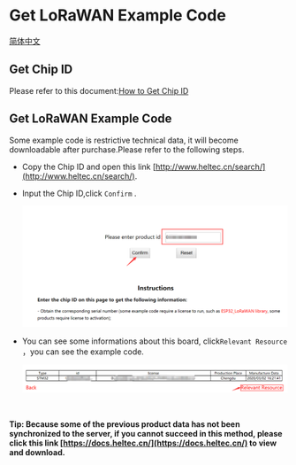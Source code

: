 # Get LoRaWAN Example Code
[简体中文](https://heltec-automation.readthedocs.io/zh_CN/latest/stm32/lorawan/get_lorawan_example_code.html)
## Get Chip ID

Please refer to this document:[How to Get Chip ID](https://heltec-automation-docs.readthedocs.io/en/latest/general/view_limited_technical_data.html#how-to-get-chip-id)

## Get LoRaWAN Example Code

Some example code is restrictive technical data, it will become downloadable after purchase.Please refer to the following steps.

- Copy the Chip ID and open this link  [http://www.heltec.cn/search/](http://www.heltec.cn/search/).

- Input the Chip ID,click `Confirm` .

  ![](img/get_lorawan_example_code/01.png)

- You can see some informations about this board, click`Relevant Resource` ，you can see the example code.

  ![](img/get_lorawan_example_code/02.png)

  &nbsp;

**Tip: Because some of the previous product data has not been synchronized to the server, if you cannot succeed in this method, please click this link [https://docs.heltec.cn/](https://docs.heltec.cn/) to view and download.**